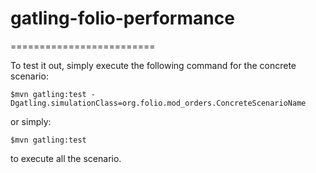 # gatling-folio-performance
=========================

To test it out, simply execute the following command for the concrete scenario:

    $mvn gatling:test -Dgatling.simulationClass=org.folio.mod_orders.ConcreteScenarioName

or simply:

    $mvn gatling:test
    
to execute all the scenario.

